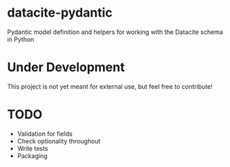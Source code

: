 # datacite-pydantic
Pydantic model definition and helpers for working with the Datacite schema in Python

# Under Development
This project is not yet meant for external use, but feel free to contribute!

# TODO
* Validation for fields
* Check optionality throughout
* Write tests
* Packaging
